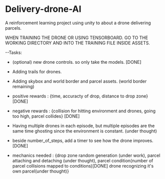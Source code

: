 # Delivery-drone-AI
A reinforcement learning project using unity to about a drone delivering parcels.

WHEN TRAINING THE DRONE OR USING TENSORBOARD. GO TO THE WORKING DIRECTORY AND INTO THE TRAINING FILE INSIDE ASSETS.

--Tasks:

- (optional) new drone controls. so only take the models. [DONE]

- Adding trails for drones.

- Adding skybox and world border and parcel assets. (world border remaining)



- positive rewards : {time, accuracty of drop, distance to drop zone} [DONE]

- negative rewards : {collision for hitting environment and drones, going too high, parcel collides} [DONE]

  
- Having multiple drones in each episode, but multiple episodes are the same time ghosting since the environment is constant. (under thought)

- beside number_of_steps, add a timer to see how the drone improves. [DONE]

- mechanics needed : {drop zone random generation (under work), parcel attaching and detaching (under thought), parcel condition(number of parcel collisions mapped to conditions)[DONE]
                       drone recognizing it's own parcel(under thought)}
  

